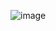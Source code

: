 ![image](https://github.com/jonatanjc/bandera_app/assets/116099503/ff28b304-2a39-4a9f-8e5e-4ed1fc006648)
